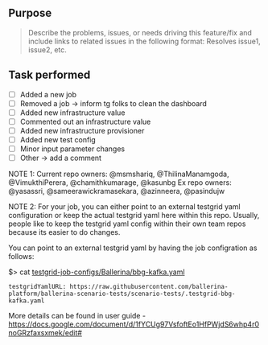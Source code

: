 ## Purpose
> Describe the problems, issues, or needs driving this feature/fix and include links to related issues in the following format: Resolves issue1, issue2, etc.

## Task performed
- [ ] Added a new job
- [ ] Removed a job -> inform tg folks to clean the dashboard
- [ ] Added new infrastructure value
- [ ] Commented out an infrastructure value
- [ ] Added new infrastructure provisioner
- [ ] Added new test config
- [ ] Minor input parameter changes
- [ ] Other -> add a comment
<!-- 
- [x] Example ticked box -->

NOTE 1:
Current repo owners: @msmshariq, @ThilinaManamgoda, @VimukthiPerera, @chamithkumarage, @kasunbg
Ex repo owners: @yasassri, @sameerawickramasekara, @azinneera, @pasindujw

NOTE 2:
For your job, you can either point to an external testgrid yaml configuration or keep the actual testgrid yaml here within this repo. Usually, people like to keep the testgrid yaml config within their own team repos because its easier to do changes.

You can point to an external testgrid yaml by having the job configration as follows:

$> cat [testgrid-job-configs/Ballerina/bbg-kafka.yaml](https://github.com/wso2/testgrid-job-configs/blob/ce9184d7e1c3719d74ad56325239f54bff21e18b/Ballerina/bbg-kafka.yaml)
```
testgridYamlURL: https://raw.githubusercontent.com/ballerina-platform/ballerina-scenario-tests/scenario-tests/.testgrid-bbg-kafka.yaml

```
More details can be found in user guide - https://docs.google.com/document/d/1fYCUg97VsfoftEo1HfPWjdS6whp4r0noGRzfaxsxmek/edit#

